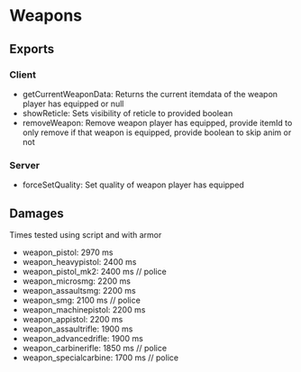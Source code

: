 # Weapons
## Exports
### Client
- getCurrentWeaponData: Returns the current itemdata of the weapon player has equipped or null  
- showReticle: Sets visibility of reticle to provided boolean  
- removeWeapon: Remove weapon player has equipped, provide itemId to only remove if that weapon is equipped, provide boolean to skip anim or not  
### Server
- forceSetQuality: Set quality of weapon player has equipped  

## Damages
Times tested using script and with armor

- weapon_pistol: 2970 ms
- weapon_heavypistol: 2400 ms
- weapon_pistol_mk2: 2400 ms // police
- weapon_microsmg: 2200 ms
- weapon_assaultsmg: 2200 ms
- weapon_smg: 2100 ms // police
- weapon_machinepistol: 2200 ms
- weapon_appistol: 2200 ms
- weapon_assaultrifle: 1900 ms
- weapon_advancedrifle: 1900 ms
- weapon_carbinerifle: 1850 ms // police
- weapon_specialcarbine: 1700 ms // police


